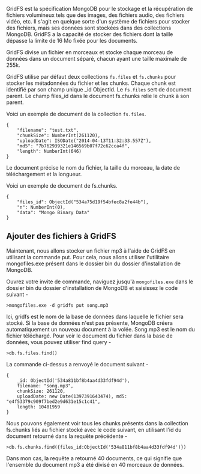 GridFS est la spécification MongoDB pour le stockage et la récupération de fichiers volumineux tels que des images, des fichiers audio, des fichiers vidéo, etc. Il s'agit en quelque sorte d'un système de fichiers pour stocker des fichiers, mais ses données sont stockées dans des collections MongoDB. GridFS a la capacité de stocker des fichiers dont la taille dépasse la limite de 16 Mo fixée pour les documents.

GridFS divise un fichier en morceaux et stocke chaque morceau de données dans un document séparé, chacun ayant une taille maximale de 255k.

GridFS utilise par défaut deux collections ```fs.files``` et ```fs.chunks``` pour stocker les métadonnées du fichier et les chunks. Chaque chunk est identifié par son champ unique _id ObjectId. Le ```fs.files``` sert de document parent. Le champ files_id dans le document fs.chunks relie le chunk à son parent.

Voici un exemple de document de la collection ```fs.files```.

```
{
    "filename": "test.txt",
    "chunkSize": NumberInt(261120),
    "uploadDate": ISODate("2014-04-13T11:32:33.557Z"),
    "md5": "7b762939321e146569b07f72c62cca4f",
    "length": NumberInt(646)
}
```

Le document précise le nom du fichier, la taille du morceau, la date de téléchargement et la longueur.

Voici un exemple de document de fs.chunks.

```
{
    "files_id": ObjectId("534a75d19f54bfec8a2fe44b"),
    "n": NumberInt(0),
    "data": "Mongo Binary Data"
}
```

## Ajouter des fichiers à GridFS

Maintenant, nous allons stocker un fichier mp3 à l'aide de GridFS en utilisant la commande put. Pour cela, nous allons utiliser l'utilitaire mongofiles.exe présent dans le dossier bin du dossier d'installation de MongoDB.

Ouvrez votre invite de commande, naviguez jusqu'à ```mongofiles.exe``` dans le dossier bin du dossier d'installation de MongoDB et saisissez le code suivant -

```
>mongofiles.exe -d gridfs put song.mp3
```

Ici, gridfs est le nom de la base de données dans laquelle le fichier sera stocké. Si la base de données n'est pas présente, MongoDB créera automatiquement un nouveau document à la volée. Song.mp3 est le nom du fichier téléchargé. Pour voir le document du fichier dans la base de données, vous pouvez utiliser find query -

```
>db.fs.files.find()
```

La commande ci-dessus a renvoyé le document suivant -

```
{
    _id: ObjectId('534a811bf8b4aa4d33fdf94d'), 
    filename: "song.mp3", 
    chunkSize: 261120, 
    uploadDate: new Date(1397391643474), md5: "e4f53379c909f7bed2e9d631e15c1c41",
    length: 10401959 
}
```

Nous pouvons également voir tous les chunks présents dans la collection fs.chunks liés au fichier stocké avec le code suivant, en utilisant l'id du document retourné dans la requête précédente -

```
>db.fs.chunks.find({files_id:ObjectId('534a811bf8b4aa4d33fdf94d')})
```

Dans mon cas, la requête a retourné 40 documents, ce qui signifie que l'ensemble du document mp3 a été divisé en 40 morceaux de données.